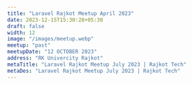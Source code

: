 ```yaml
---
title: "Laravel Rajkot Meetup April 2023"
date: 2023-12-15T15:30:28+05:30
draft: false
width: 12
image: "/images/meetup.webp"
meetup: "past"
meetupDate: "12 OCTOBER 2023"
address: "RK Univercity Rajkot"
metaTitle: "Laravel Rajkot Meetup July 2023 | Rajkot Tech"
metaDes: "Laravel Rajkot Meetup July 2023 | Rajkot Tech"
---
```

